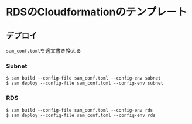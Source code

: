 # RDSのCloudformationのテンプレート

## デプロイ
`sam_conf.toml`を適宜書き換える
### Subnet
```
$ sam build --config-file sam_conf.toml --config-env subnet
$ sam deploy --config-file sam_conf.toml --config-env subnet
```
### RDS
```
$ sam build --config-file sam_conf.toml --config-env rds
$ sam deploy --config-file sam_conf.toml --config-env rds
```

